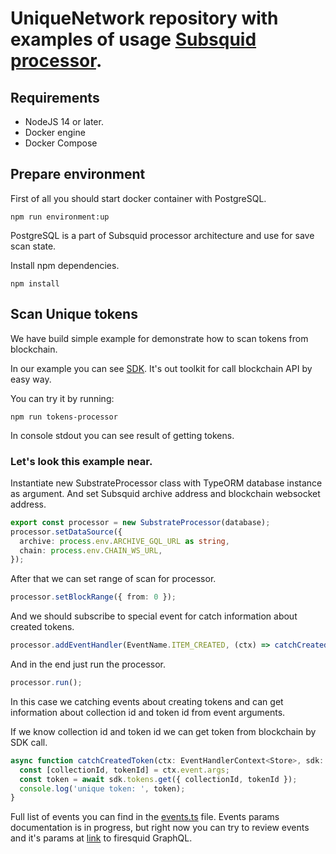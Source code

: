 # UniqueNetwork repository with examples of usage [Subsquid processor](https://docs.subsquid.io/develop-a-squid/squid-processor/configuration/).

## Requirements

- NodeJS 14 or later.
- Docker engine
- Docker Compose

## Prepare environment

First of all you should start docker container with PostgreSQL.

`npm run environment:up`

PostgreSQL is a part of Subsquid processor architecture and use for save scan state.

Install npm dependencies.

`npm install`

## Scan Unique tokens

We have build simple example for demonstrate how to scan tokens from blockchain.

In our example you can see [SDK](https://docs.unique.network/sdk-docs/). It's out toolkit for call blockchain API by easy way.

You can try it by running:

`npm run tokens-processor`

In console stdout you can see result of getting tokens.

### Let's look this example near.

Instantiate new SubstrateProcessor class with TypeORM database instance as argument.
And set Subsquid archive address and blockchain websocket address.

```typescript
export const processor = new SubstrateProcessor(database);
processor.setDataSource({
  archive: process.env.ARCHIVE_GQL_URL as string,
  chain: process.env.CHAIN_WS_URL,
});
```

After that we can set range of scan for processor.

```typescript
processor.setBlockRange({ from: 0 });
```

And we should subscribe to special event for catch information about created tokens.

```typescript
processor.addEventHandler(EventName.ITEM_CREATED, (ctx) => catchCreatedToken(ctx, sdkClient));
```

And in the end just run the processor.

```typescript
processor.run();
```

In this case we catching events about creating tokens and can get information about collection id and token id from event arguments.

If we know collection id and token id we can get token from blockchain by SDK call.

```typescript
async function catchCreatedToken(ctx: EventHandlerContext<Store>, sdk: Sdk) {
  const [collectionId, tokenId] = ctx.event.args;
  const token = await sdk.tokens.get({ collectionId, tokenId });
  console.log('unique token: ', token);
}
```

Full list of events you can find in the [events.ts](events.ts) file.
Events params documentation is in progress, but right now you can try to review events and it's params at [link](https://archive.unique.network/opal/explorer/graphql) to firesquid GraphQL.
